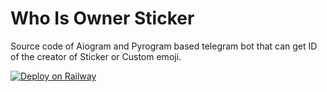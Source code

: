 # Who Is Owner Sticker

Source code of Aiogram and Pyrogram based telegram bot that can get ID of the creator of Sticker or Custom emoji.

[![Deploy on Railway](https://railway.app/button.svg)](https://railway.app/new/template/-VYu2P?referralCode=RmyABJ)
